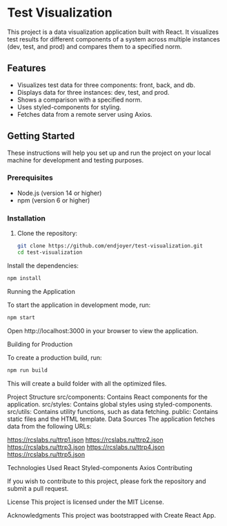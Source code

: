 # Test Visualization

This project is a data visualization application built with React. It visualizes test results for different components of a system across multiple instances (dev, test, and prod) and compares them to a specified norm.

## Features

- Visualizes test data for three components: front, back, and db.
- Displays data for three instances: dev, test, and prod.
- Shows a comparison with a specified norm.
- Uses styled-components for styling.
- Fetches data from a remote server using Axios.

## Getting Started

These instructions will help you set up and run the project on your local machine for development and testing purposes.

### Prerequisites

- Node.js (version 14 or higher)
- npm (version 6 or higher)

### Installation

1. Clone the repository:

   ```bash
   git clone https://github.com/endjoyer/test-visualization.git
   cd test-visualization
   ```

Install the dependencies:

```bash
npm install
```

Running the Application

To start the application in development mode, run:

```bash
npm start
```

Open http://localhost:3000 in your browser to view the application.

Building for Production

To create a production build, run:

```bash
npm run build
```

This will create a build folder with all the optimized files.

Project Structure
src/components: Contains React components for the application.
src/styles: Contains global styles using styled-components.
src/utils: Contains utility functions, such as data fetching.
public: Contains static files and the HTML template.
Data Sources
The application fetches data from the following URLs:

https://rcslabs.ru/ttrp1.json
https://rcslabs.ru/ttrp2.json
https://rcslabs.ru/ttrp3.json
https://rcslabs.ru/ttrp4.json
https://rcslabs.ru/ttrp5.json

Technologies Used
React
Styled-components
Axios
Contributing

If you wish to contribute to this project, please fork the repository and submit a pull request.

License
This project is licensed under the MIT License.

Acknowledgments
This project was bootstrapped with Create React App.
